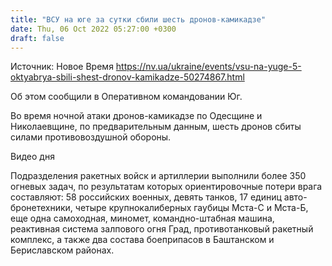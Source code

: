 ```yaml
---
title: "ВСУ на юге за сутки сбили шесть дронов-камикадзе"
date: Thu, 06 Oct 2022 05:27:00 +0300
draft: false
---
```

Источник: Новое Время https://nv.ua/ukraine/events/vsu-na-yuge-5-oktyabrya-sbili-shest-dronov-kamikadze-50274867.html


Об этом сообщили в Оперативном командовании Юг.

Во время ночной атаки дронов-камикадзе по Одесщине и Николаевщине, по предварительным данным, шесть дронов сбиты силами противовоздушной обороны.

 Видео дня   

Подразделения ракетных войск и артиллерии выполнили более 350 огневых задач, по результатам которых ориентировочные потери врага составляют: 58 российских военных, девять танков, 17 единиц авто-бронетехники, четыре крупнокалиберных гаубицы Мста-С и Мста-Б, еще одна самоходная, миномет, командно-штабная машина, реактивная система залпового огня Град, противотанковый ракетный комплекс, а также два состава боеприпасов в Баштанском и Бериславском районах.
